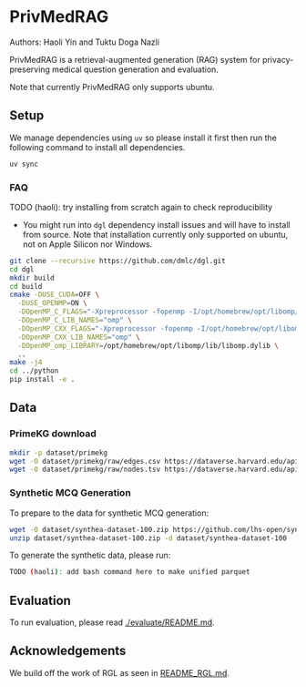 # PrivMedRAG

Authors: Haoli Yin and Tuktu Doga Nazli

PrivMedRAG is a retrieval-augmented generation (RAG) system for privacy-preserving medical question generation and evaluation.

Note that currently PrivMedRAG only supports ubuntu.

## Setup

We manage dependencies using `uv` so please install it first then run the following command to install all dependencies.

```bash
uv sync
```

### FAQ
TODO (haoli): try installing from scratch again to check reproducibility
- You might run into `dgl` dependency install issues and will have to install from source. Note that installation currently only supported on ubuntu, not on Apple Silicon nor Windows.
```bash 
git clone --recursive https://github.com/dmlc/dgl.git
cd dgl
mkdir build
cd build
cmake -DUSE_CUDA=OFF \
  -DUSE_OPENMP=ON \
  -DOpenMP_C_FLAGS="-Xpreprocessor -fopenmp -I/opt/homebrew/opt/libomp/include" \
  -DOpenMP_C_LIB_NAMES="omp" \
  -DOpenMP_CXX_FLAGS="-Xpreprocessor -fopenmp -I/opt/homebrew/opt/libomp/include" \
  -DOpenMP_CXX_LIB_NAMES="omp" \
  -DOpenMP_omp_LIBRARY=/opt/homebrew/opt/libomp/lib/libomp.dylib \
  ..
make -j4
cd ../python
pip install -e .
```


## Data

### PrimeKG download

```bash
mkdir -p dataset/primekg
wget -O dataset/primekg/raw/edges.csv https://dataverse.harvard.edu/api/access/datafile/6180616
wget -O dataset/primekg/raw/nodes.tsv https://dataverse.harvard.edu/api/access/datafile/6180617
```

### Synthetic MCQ Generation

To prepare to the data for synthetic MCQ generation:

```bash
wget -O dataset/synthea-dataset-100.zip https://github.com/lhs-open/synthetic-data/raw/main/record/synthea-dataset-100.zip
unzip dataset/synthea-dataset-100.zip -d dataset/synthea-dataset-100
```

To generate the synthetic data, please run: 
```bash
TODO (haoli): add bash command here to make unified parquet
```

## Evaluation

To run evaluation, please read [./evaluate/README.md](./evaluate/README.md).

## Acknowledgements

We build off the work of RGL as seen in [README_RGL.md](README_RGL.md).